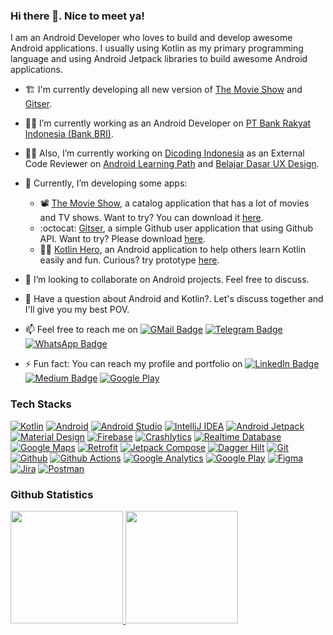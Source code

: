 ### Hi there 👋. Nice to meet ya!

I am an Android Developer who loves to build and develop awesome Android applications. I usually using Kotlin as my primary programming language and using Android Jetpack libraries to build awesome Android applications.
- :building_construction: I'm currently developing all new version of [The Movie Show](https://github.com/yumtaufikhidayat/the-movie-show-kt) and [Gitser](https://github.com/yumtaufikhidayat/gitser-kt).
- :construction_worker_man: I’m currently working as an Android Developer on [PT Bank Rakyat Indonesia (Bank BRI)](https://bri.co.id/).
- :construction_worker_man: Also, I’m currently working on [Dicoding Indonesia](https://dicoding.com) as an External Code Reviewer on [Android Learning Path](https://www.dicoding.com/learningpaths/7) and [Belajar Dasar UX Design](https://www.dicoding.com/academies/335).
- 🌱 Currently, I’m developing some apps:
  - 📽️ [The Movie Show](https://github.com/yumtaufikhidayat/the-movie-show-kt), a catalog application that has a lot of movies and TV shows. Want to try? You can download it [here](https://play.google.com/store/apps/details?id=com.taufik.themovieshow).
  - :octocat: [Gitser](https://github.com/yumtaufikhidayat/gitser-kt), a simple Github user application that using Github API. Want to try? Please download [here](https://play.google.com/store/apps/details?id=com.taufik.gitser).
  - 🦸‍♂️ [Kotlin Hero](https://github.com/yumtaufikhidayat/kotlin-hero), an Android application to help others learn Kotlin easily and fun. Curious? try prototype [here](https://www.figma.com/proto/NwDrgYPehVbxuSRwQNxRfs/Latihan-UX-Designer?node-id=43:590&scaling=scale-down&page-id=37:2&starting-point-node-id=43:590).
  
- 👯 I’m looking to collaborate on Android projects. Feel free to discuss.
- 💬 Have a question about Android and Kotlin?. Let's discuss together and I'll give you my best POV.
- 📫 Feel free to reach me on [![GMail Badge](https://img.shields.io/badge/Gmail-EA4335?logo=gmail&logoColor=white&style=for-the-badges)](mailto:yumtaufikhidayat@gmail.com) [![Telegram Badge](https://img.shields.io/badge/Telegram-26A5E4?logo=telegram&logoColor=white&style=for-the-badges)](https://t.me/yumtaufik) [![WhatsApp Badge](https://img.shields.io/badge/WhatsApp-25D366?logo=whatsapp&logoColor=white&style=for-the-badges)](https://wa.me/+6285296257704)
- ⚡ Fun fact: You can reach my profile and portfolio on 
[![LinkedIn Badge](https://img.shields.io/badge/LinkedIn-blue?logo=linkedin&logoColor=white&style=for-the-badges)](https://linkedin.com/in/taufik-hidayat)
[![Medium Badge](https://img.shields.io/badge/Medium-000000?logo=medium&logoColor=white&style=for-the-badges)](https://medium.com/@yumtaufikhidayat)
[![Google Play](https://img.shields.io/badge/Google_Play-414141?logo=googleplay&logoColor=white&style=for-the-badges)](https://play.google.com/store/apps/dev?id=5667961808037787969)

### Tech Stacks ###
[![Kotlin](https://img.shields.io/badge/Kotlin-7F52FF?style=for-the-badge&logo=kotlin&logoColor=white)](https://kotlinlang.org/)
[![Android](https://img.shields.io/badge/Android-3DDC84?style=for-the-badge&logo=android&logoColor=white)](https://developer.android.com/)
[![Android Studio](https://img.shields.io/badge/Android_Studio-5A79BA?style=for-the-badge&logo=androidstudio&logoColor=white)](https://developer.android.com/studio/)
[![IntelliJ IDEA](https://img.shields.io/badge/IntelliJ_IDEA-000000?style=for-the-badge&logo=intellijidea&logoColor=white)](https://www.jetbrains.com/idea/)
[![Android Jetpack](https://img.shields.io/badge/Android_Jetpack-A4C639?style=for-the-badge&logo=android&logoColor=white)](https://developer.android.com/jetpack/)
[![Material Design](https://img.shields.io/badge/Material_Design-757575?style=for-the-badge&logo=materialdesign&logoColor=white)](https://m3.material.io/)
[![Firebase](https://img.shields.io/badge/Firebase-FFA611?style=for-the-badge&logo=firebase&logoColor=white)](https://firebase.google.com/)
[![Crashlytics](https://img.shields.io/badge/Crashlytics-FFA611?style=for-the-badge&logo=firebase&logoColor=white)](https://firebase.google.com/products/crashlytics/)
[![Realtime Database](https://img.shields.io/badge/Realtime_Database-FFA611?style=for-the-badge&logo=firebase&logoColor=white)](https://firebase.google.com/products/realtime-database/)
[![Google Maps](https://img.shields.io/badge/Google_Maps-4285F4?style=for-the-badge&logo=googlemaps&logoColor=white)](https://developers.google.com/maps/)
[![Retrofit](https://img.shields.io/badge/Retrofit-3E4348?style=for-the-badge&logo=square&logoColor=white)](https://square.github.io/retrofit/)
[![Jetpack Compose](https://img.shields.io/badge/Jetpack_Compose-4285F4?style=for-the-badge&logo=jetpackcompose&logoColor=white)](https://developer.android.com/jetpack/compose/)
[![Dagger Hilt](https://img.shields.io/badge/Dagger_Hilt-0000FF?style=for-the-badge&logo=android&logoColor=white)](https://developer.android.com/training/dependency-injection/hilt-android/)
[![Git](https://img.shields.io/badge/Git-F05032?style=for-the-badge&logo=git&logoColor=white)](https://git-scm.com/)
[![Github](https://img.shields.io/badge/Github-181717?style=for-the-badge&logo=github&logoColor=white)](https://github.com/)
[![Github Actions](https://img.shields.io/badge/Github_Actions-2088FF?style=for-the-badge&logo=githubactions&logoColor=white)](https://github.com/features/actions/)
[![Google Analytics](https://img.shields.io/badge/Google_Analytics-E37400?style=for-the-badge&logo=googleanalytics&logoColor=white)](https://developers.google.com/analytics/)
[![Google Play](https://img.shields.io/badge/Google_Play-414141?style=for-the-badge&logo=googleplay&logoColor=white)](https://play.google.com/)
[![Figma](https://img.shields.io/badge/Figma-F24E1E?style=for-the-badge&logo=figma&logoColor=white)](https://figma.com/)
[![Jira](https://img.shields.io/badge/Jira-0052CC?style=for-the-badge&logo=jira&logoColor=white)](https://jira.atlassian.com/)
[![Postman](https://img.shields.io/badge/Postman-FF6C37?style=for-the-badge&logo=postman&logoColor=white)](https://www.postman.com/)

### Github Statistics ###
<p align="left">
<a href="https://github.com/yumtaufikhidayat">
  <img height="180em" src="https://github-readme-stats-eight-theta.vercel.app/api?username=yumtaufikhidayat&show_icons=true&theme=algolia&include_all_commits=true&count_private=true"/>
  <img height="180em" src="https://github-readme-stats-eight-theta.vercel.app/api/top-langs/?username=yumtaufikhidayat&layout=compact&langs_count=8&theme=algolia"/>
</a>
</p>
